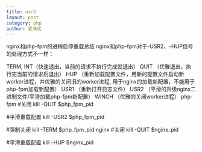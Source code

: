 ```yaml
---
title: usr2
layout: post
category: php
author: 夏泽民
---
```

nginx和php-fpm的进程启停重载总结
nginx和php-fpm对于-USR2、-HUP信号的处理方式不一样：
<!-- more -->
TERM, INT（快速退出，当前的请求不执行完成就退出）
QUIT （优雅退出，执行完当前的请求后退出）
HUP （重新加载配置文件，用新的配置文件启动新worker进程，并优雅的关闭旧的worker进程, 用于nginx的加载新配置，不能用于php-fpm加载新配置）
USR1 （重新打开日志文件）
USR2 （平滑的升级nginx二进制文件/平滑加载php-fpm新配置）
WINCH （优雅的关闭worker进程）
php-fpm
#关闭
kill -QUIT  $php_fpm_pid

#平滑重载配置
kill -USR2  $php_fpm_pid

#强制关闭
kill -TERM  $php_fpm_pid
nginx
#关闭
kill -QUIT $nginx_pid

#平滑重载配置
kill -HUP $nginx_pid

